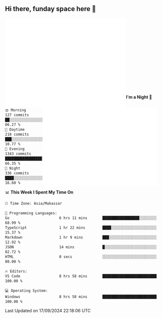 ## Hi there, funday space here 🚀

<img align="left" width="400" alt="🌞" src="https://raw.githubusercontent.com/fhasnur/fhasnur/master/general.svg?token=ATQS65TR7ETTG5RLJUDIDBLBN34HE">
<img align="right" width="380" alt="🌞" src="https://raw.githubusercontent.com/fhasnur/fhasnur/master/statistics.svg?token=ATQS65TR7ETTG5RLJUDIDBLBN34HE">

<br><br><br><br><br><br><br><br><br><br><br><br><br><br>

<!--START_SECTION:waka-->
**I'm a Night 🦉** 

```text
🌞 Morning                127 commits         ██░░░░░░░░░░░░░░░░░░░░░░░   06.27 % 
🌆 Daytime                218 commits         ███░░░░░░░░░░░░░░░░░░░░░░   10.77 % 
🌃 Evening                1343 commits        █████████████████░░░░░░░░   66.35 % 
🌙 Night                  336 commits         ████░░░░░░░░░░░░░░░░░░░░░   16.60 % 
```


📊 **This Week I Spent My Time On** 

```text
🕑︎ Time Zone: Asia/Makassar

💬 Programming Languages: 
Go                       6 hrs 11 mins       █████████████████░░░░░░░░   68.99 % 
TypeScript               1 hr 22 mins        ████░░░░░░░░░░░░░░░░░░░░░   15.37 % 
Markdown                 1 hr 9 mins         ███░░░░░░░░░░░░░░░░░░░░░░   12.92 % 
JSON                     14 mins             █░░░░░░░░░░░░░░░░░░░░░░░░   02.72 % 
HTML                     0 secs              ░░░░░░░░░░░░░░░░░░░░░░░░░   00.00 % 

🔥 Editors: 
VS Code                  8 hrs 58 mins       █████████████████████████   100.00 % 

💻 Operating System: 
Windows                  8 hrs 58 mins       █████████████████████████   100.00 % 
```


 Last Updated on 17/09/2024 22:18:06 UTC
<!--END_SECTION:waka-->
